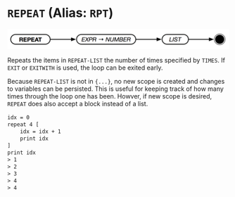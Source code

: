 # `REPEAT` (Alias: `RPT`)

![REPEAT](../assets/repeat.png)

Repeats the items in `REPEAT-LIST` the number of times specified by `TIMES`. If `EXIT` or `EXITWITH` is used, the loop can be exited early.

Because `REPEAT-LIST` is not in `{...}`, no new scope is created and changes to variables can be persisted. This is useful for keeping track of how many times through the loop one has been. Howver, if new scope is desired, `REPEAT` does also accept a block instead of a list.

```text
idx = 0
repeat 4 [
    idx = idx + 1
    print idx
]
print idx
> 1
> 2
> 3
> 4
> 4
```
